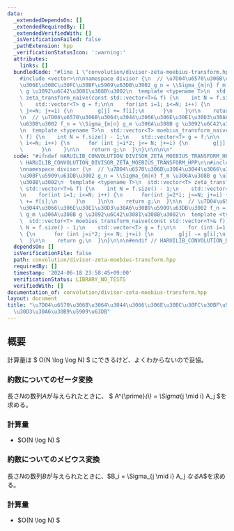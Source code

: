 ```yaml
---
data:
  _extendedDependsOn: []
  _extendedRequiredBy: []
  _extendedVerifiedWith: []
  _isVerificationFailed: false
  _pathExtension: hpp
  _verificationStatusIcon: ':warning:'
  attributes:
    links: []
  bundledCode: "#line 1 \"convolution/divisor-zeta-moebius-transform.hpp\"\n\n\n\n\
    #include <vector>\n\nnamespace divisor {\n  // \u7D04\u6570\u306B\u3064\u3044\u3066\
    \u306E\u30BC\u30FC\u30BF\u5909\u63DB\u3002 g_n = \\Sigma_{m|n} f_m \u306A\u308B\
    \ g \u3092\u6C42\u3081\u308B\u3002\n  template <typename T>\n  std::vector<T>\
    \ zeta_transform_naive(const std::vector<T>& f) {\n    int N = f.size() - 1;\n\
    \    std::vector<T> g = f;\n\n    for(int i=1; i<=N; i++) {\n      for(int j=2*i;\
    \ j<=N; j+=i) {\n        g[j] += f[i];\n      }\n    }\n\n    return g;\n  }\n\
    \n  // \u7D04\u6570\u306B\u3064\u3044\u3066\u306E\u30E1\u30D3\u30A6\u30B9\u5909\
    \u63DB\u3002 f_n = \\Sigma_{m|n} g_m \u306A\u308B g \u3092\u6C42\u3081\u308B\u3002\
    \n  template <typename T>\n  std::vector<T> moebius_transform_naive(const std::vector<T>&\
    \ f) {\n    int N = f.size() - 1;\n    std::vector<T> g = f;\n\n    for (int i=1;\
    \ i<=N; i++) {\n      for (int j=i*2; j<= N; j+=i) {\n        g[j] -= g[i];\n\
    \      }\n    }\n\n    return g;\n  }\n}\n\n\n\n"
  code: "#ifndef HARUILIB_CONVOLUTION_DIVISOR_ZETA_MOEBIUS_TRANSFORM_HPP\n#define\
    \ HARUILIB_CONVOLUTION_DIVISOR_ZETA_MOEBIUS_TRANSFORM_HPP\n\n#include <vector>\n\
    \nnamespace divisor {\n  // \u7D04\u6570\u306B\u3064\u3044\u3066\u306E\u30BC\u30FC\
    \u30BF\u5909\u63DB\u3002 g_n = \\Sigma_{m|n} f_m \u306A\u308B g \u3092\u6C42\u3081\
    \u308B\u3002\n  template <typename T>\n  std::vector<T> zeta_transform_naive(const\
    \ std::vector<T>& f) {\n    int N = f.size() - 1;\n    std::vector<T> g = f;\n\
    \n    for(int i=1; i<=N; i++) {\n      for(int j=2*i; j<=N; j+=i) {\n        g[j]\
    \ += f[i];\n      }\n    }\n\n    return g;\n  }\n\n  // \u7D04\u6570\u306B\u3064\
    \u3044\u3066\u306E\u30E1\u30D3\u30A6\u30B9\u5909\u63DB\u3002 f_n = \\Sigma_{m|n}\
    \ g_m \u306A\u308B g \u3092\u6C42\u3081\u308B\u3002\n  template <typename T>\n\
    \  std::vector<T> moebius_transform_naive(const std::vector<T>& f) {\n    int\
    \ N = f.size() - 1;\n    std::vector<T> g = f;\n\n    for (int i=1; i<=N; i++)\
    \ {\n      for (int j=i*2; j<= N; j+=i) {\n        g[j] -= g[i];\n      }\n  \
    \  }\n\n    return g;\n  }\n}\n\n\n#endif // HARUILIB_CONVOLUTION_DIVISOR_ZETA_MOEBIUS_TRANSFORM_HPP"
  dependsOn: []
  isVerificationFile: false
  path: convolution/divisor-zeta-moebius-transform.hpp
  requiredBy: []
  timestamp: '2024-06-18 23:58:45+09:00'
  verificationStatus: LIBRARY_NO_TESTS
  verifiedWith: []
documentation_of: convolution/divisor-zeta-moebius-transform.hpp
layout: document
title: "\u7D04\u6570\u306B\u3064\u3044\u3066\u306E\u30BC\u30FC\u30BF\u5909\u63DB/\u30E1\
  \u30D3\u30A6\u30B9\u5909\u63DB"
---
```


## 概要

計算量は $ O(N \log \log N) $ にできるけど、よくわからないので妥協。

### 約数についてのゼータ変換
長さ$N$の数列$A$が与えられたときに、 $ A^{\prime}_{i} = \Sigma_{j \mid i} A_j $を求める。

### 計算量

- $O(N \log N) $

### 約数についてのメビウス変換
長さ$N$の数列$B$が与えられたときに、$B_i = \Sigma_{j \mid i} A_j $なる$A$を求める。


### 計算量

- $O(N \log N) $

